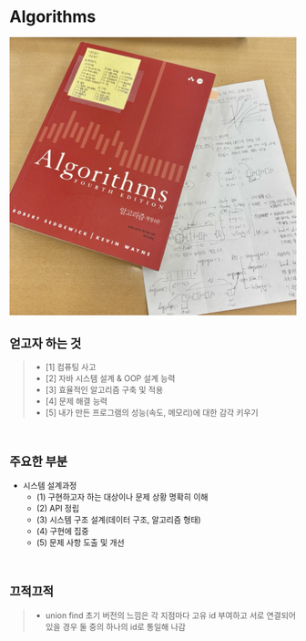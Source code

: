# Algorithms

![섬네일](책표지.jpeg)

## 얻고자 하는 것 
> - [1] 컴퓨팅 사고
> - [2] 자바 시스템 설계 & OOP 설계 능력
> - [3] 효율적인 알고리즘 구축 및 적용
> - [4] 문제 해결 능력
> - [5] 내가 만든 프로그램의 성능(속도, 메모리)에 대한 감각 키우기 

<br>

## 주요한 부분

- 시스템 설계과정
  - (1) 구현하고자 하는 대상이나 문제 상황 명확히 이해 
  - (2) API 정립
  - (3) 시스템 구조 설계(데이터 구조, 알고리즘 형태)
  - (4) 구현에 집중
  - (5) 문제 사항 도출 및 개선

<br>

## 끄적끄적
> - union find 초기 버전의 느낌은 각 지점마다 고유 id 부여하고 서로 연결되어 있을 경우 둘 중의 하나의 id로 통일해 나감 

